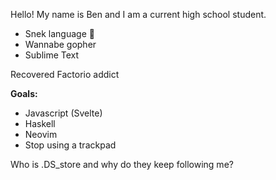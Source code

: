 Hello! My name is Ben and I am a current high school student.
- Snek language 🐍
- Wannabe gopher
- Sublime Text

Recovered Factorio addict

**Goals:**
- Javascript (Svelte)
- Haskell
- Neovim
- Stop using a trackpad

Who is .DS_store and why do they keep following me?
